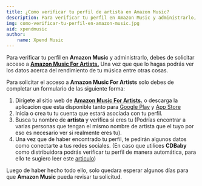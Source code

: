 ```yaml
---
title: ¿Como verificar tu perfil de artista en Amazon Music?
description: Para verificar tu perfil en Amazon Music y administrarlo, debes de solicitar acceso a Amazon Music For Artists. Una vez que que lo hagas podrás ver los datos acerca del rendimiento de tu música entre otras cosas.
img: como-verificar-tu-perfil-en-amazon-music.jpg
aid: xpendmusic
author:
    name: Xpend Music
---
```


Para verificar tu perfil en **Amazon Music** y administrarlo, debes de solicitar acceso a [**Amazon Music For Artists.**](https://artists.amazon.com/select) Una vez que que lo hagas podrás ver los datos acerca del rendimiento de tu música entre otras cosas.

Para solicitar el acceso a **Amazon Music For Artists** solo debes de completar un formulario de las siguiente forma:

1.  Dirígete al sitio web de  [**Amazon Music For Artists.**](https://artists.amazon.com/select) o descarga la aplicacion que esta disponible tanto para [Google Play](https://play.google.com/store/apps/details?id=com.amazon.ziggy.android) y [App Store](https://apps.apple.com/us/app/id1475021574)
2. Inicia o crea tu tu cuenta que estará asociada con tu perfil.
3. Busca tu nombre de **artista** y verifica si eres tu (Podrías encontrar a varias personas que tengan el mismo nombre de artista que el tuyo por eso es necesario ver si realmente eres tu).
4. Una vez que de haber encontrado tu perfil, te pedirán algunos datos como conectarte a tus redes sociales. (En caso que utilices **CDBaby** como distribuidora podrás verificar tu perfil de manera automática, para ello te sugiero leer este [articulo](https://musicodiy.cdbaby.com/como-solicitar-tu-perfil-de-artista-en-amazon-music-para-artistas/))

Luego de haber hecho todo ello, solo quedara esperar algunos días para que **Amazon Music** pueda revisar tu solicitud.